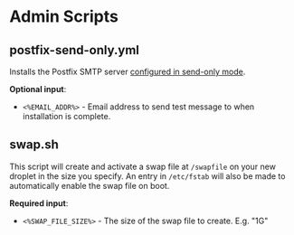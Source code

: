 Admin Scripts
=============

postfix-send-only.yml
---------------------

Installs the Postfix SMTP server [configured in send-only mode](https://www.digitalocean.com/community/tutorials/how-to-install-and-configure-postfix-as-a-send-only-smtp-server-on-ubuntu-14-04).

**Optional input**:

* `<%EMAIL_ADDR%>` - Email address to send test message to when installation is complete.


swap.sh
-------

This script will create and activate a swap file at `/swapfile` on your new droplet in the size you specify.  An entry in `/etc/fstab` will also be made to automatically enable the swap file on boot.

**Required input**:

* `<%SWAP_FILE_SIZE%>` - The size of the swap file to create. E.g. "1G"
